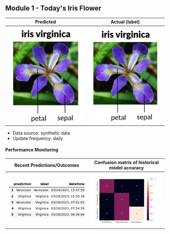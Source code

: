
## Module 1 - Today's Iris Flower 

| Predicted | Actual (label)
|--------|------- 
| ![Iris](https://raw.githubusercontent.com/Tejas163/serverless-ml-course/main/assets/latest_iris.png) | ![Iris](https://raw.githubusercontent.com/Tejas163/serverless-ml-course/main/assets/actual_iris.png) 

 * Data source: synthetic data
 * Update frequency: daily

#### Performance Monitoring 

| Recent Predictions/Outcomes | Confusion matrix of historical model accuracy 
|--------|------- 
| ![Recent predictions](https://raw.githubusercontent.com/Tejas163/serverless-ml-course/main/assets/df_recent.png) | ![Confusion Matrix](https://raw.githubusercontent.com/Tejas163/serverless-ml-course/main/assets/confusion_matrix.png)

